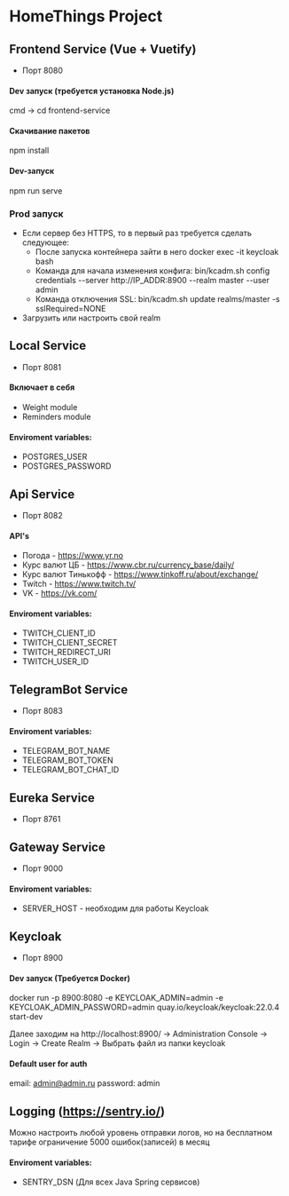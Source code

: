 # HomeThings Project

## Frontend Service (Vue + Vuetify)
- Порт 8080

#### Dev запуск (требуется установка Node.js)
cmd -> cd frontend-service

#### Скачивание пакетов
npm install

#### Dev-запуск
npm run serve

### Prod запуск
- Если сервер без HTTPS, то в первый раз требуется сделать следующее:
  - После запуска контейнера зайти в него docker exec -it keycloak bash
  - Команда для начала изменения конфига: bin/kcadm.sh config credentials --server http://IP_ADDR:8900 --realm master --user admin
  - Команда отключения SSL: bin/kcadm.sh update realms/master -s sslRequired=NONE
- Загрузить или настроить свой realm

## Local Service
- Порт 8081

#### Включает в себя
- Weight module
- Reminders module

#### Enviroment variables:
- POSTGRES_USER
- POSTGRES_PASSWORD

## Api Service
- Порт 8082

#### API's
- Погода - https://www.yr.no
- Курс валют ЦБ - https://www.cbr.ru/currency_base/daily/
- Курс валют Тинькофф - https://www.tinkoff.ru/about/exchange/
- Twitch - https://www.twitch.tv/
- VK - https://vk.com/

#### Enviroment variables:
- TWITCH_CLIENT_ID 
- TWITCH_CLIENT_SECRET 
- TWITCH_REDIRECT_URI 
- TWITCH_USER_ID 

## TelegramBot Service
- Порт 8083

#### Enviroment variables:
- TELEGRAM_BOT_NAME
- TELEGRAM_BOT_TOKEN
- TELEGRAM_BOT_CHAT_ID

## Eureka Service
- Порт 8761

## Gateway Service
- Порт 9000

#### Enviroment variables:
- SERVER_HOST - необходим для работы Keycloak

## Keycloak
- Порт 8900

#### Dev запуск (Требуется Docker)
docker run -p 8900:8080 -e KEYCLOAK_ADMIN=admin -e KEYCLOAK_ADMIN_PASSWORD=admin quay.io/keycloak/keycloak:22.0.4 start-dev

Далее заходим на http://localhost:8900/ -> Administration Console -> Login -> Create Realm -> Выбрать файл из папки keycloak

#### Default user for auth
email: admin@admin.ru
password: admin

## Logging (https://sentry.io/)
Можно настроить любой уровень отправки логов, но на бесплатном тарифе ограничение 5000 ошибок(записей) в месяц

#### Enviroment variables:
- SENTRY_DSN (Для всех Java Spring сервисов)

